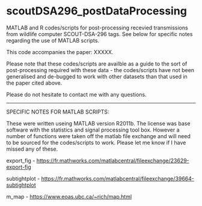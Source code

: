 # scoutDSA296_postDataProcessing

MATLAB and R codes/scripts for post-processing recevied transmissions from wildlife computer SCOUT-DSA-296 tags.  See below for specific notes regarding the use of MATLAB scripts.

This code accompanies the paper: XXXXX.

Please note that these codes/scripts are availble as a guide to the sort of post-processing required with these data - the codes/scripts have not been generalised and de-bugged to work with other datasets than that used in the paper cited above.

Please do not hesitate to contact me with any questions.

---------------------------------------------------------------------------------------------------------------------
SPECIFIC NOTES FOR MATLAB SCRIPTS:

These were written useing MATLAB version R2011b.  The license was base software with the statistics and signal processing tool box.  However a number of functions were taken off the matlab file exchange and will need to be sourced for the codes/scripts to work.  Please let me know if I have missed any of these.

export_fig - https://fr.mathworks.com/matlabcentral/fileexchange/23629-export-fig

subtightplot - https://fr.mathworks.com/matlabcentral/fileexchange/39664-subtightplot

m_map - https://www.eoas.ubc.ca/~rich/map.html


